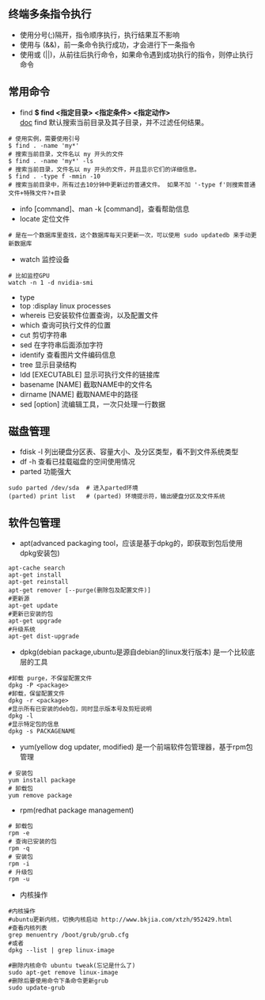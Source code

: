 ## 终端多条指令执行
- 使用分号(;)隔开，指令顺序执行，执行结果互不影响
- 使用与 (&&)，前一条命令执行成功，才会进行下一条指令
- 使用或 (||)，从前往后执行命令，如果命令遇到成功执行的指令，则停止执行命令

## 常用命令
- find
**$ find <指定目录> <指定条件> <指定动作>**  
[doc](http://www.ruanyifeng.com/blog/2009/10/5_ways_to_search_for_files_using_the_terminal.html)
find 默认搜索当前目录及其子目录，并不过滤任何结果。  
```shell
# 使用实例，需要使用引号
$ find . -name 'my*'  
# 搜索当前目录，文件名以 my 开头的文件
$ find . -name 'my*' -ls  
# 搜索当前目录，文件名以 my 开头的文件，并且显示它们的详细信息。
$ find . -type f -mmin -10  
# 搜索当前目录中，所有过去10分钟中更新过的普通文件。 如果不加 '-type f'则搜索普通文件+特殊文件?+目录
```
- info [command]、man -k [command]，查看帮助信息
- locate 定位文件
```shell
# 是在一个数据库里查找，这个数据库每天只更新一次，可以使用 sudo updatedb 来手动更新数据库
```
- watch 监控设备 
```shell
# 比如监控GPU
watch -n 1 -d nvidia-smi
```
- type
- top :display linux processes
- whereis 已安装软件位置查询，以及配置文件
- which 查询可执行文件的位置
- cut  剪切字符串
- sed 在字符串后面添加字符
- identify 查看图片文件编码信息
- tree 显示目录结构
- ldd [EXECUTABLE] 显示可执行文件的链接库
- basename [NAME] 截取NAME中的文件名
- dirname [NAME] 截取NAME中的路径
- sed [option] 
流编辑工具，一次只处理一行数据

## 磁盘管理
- fdisk
-l 列出硬盘分区表、容量大小、及分区类型，看不到文件系统类型
- df
-h 查看已挂载磁盘的空间使用情况
- parted 功能强大
```shell
sudo parted /dev/sda  # 进入parted环境
(parted) print list   # (parted) 环境提示符，输出硬盘分区及文件系统
```


## 软件包管理
- apt(advanced packaging tool，应该是基于dpkg的，即获取到包后使用dpkg安装包)
```shell
apt-cache search
apt-get install 
apt-get reinstall
apt-get remover [--purge(删除包及配置文件)]
#更新源
apt-get update 
#更新已安装的包
apt-get upgrade
#升级系统
apt-get dist-upgrade
```
- dpkg(debian package,ubuntu是源自debian的linux发行版本)
    是一个比较底层的工具
```shell
#卸载 purge，不保留配置文件
dpkg -P <package>
#卸载，保留配置文件
dpkg -r <package> 
#显示所有已安装的deb包，同时显示版本号及剪短说明
dpkg -l
#显示特定包的信息
dpkg -s PACKAGENAME
```
- yum(yellow dog updater, modified)
    是一个前端软件包管理器，基于rpm包管理
```shell
# 安装包
yum install package
# 卸载包
yum remove package
```    

- rpm(redhat package management)
```shell
# 卸载包
rpm -e
# 查询已安装的包
rpm -q 
# 安装包
rpm -i
# 升级包
rpm -u 
```
- 内核操作
```shell
#内核操作
#ubuntu更新内核，切换内核启动 http://www.bkjia.com/xtzh/952429.html
#查看内核列表  
grep menuentry /boot/grub/grub.cfg
#或者
dpkg --list | grep linux-image

#删除内核命令 ubuntu tweak(忘记是什么了)
sudo apt-get remove linux-image
#删除后要使用命令下条命令更新grub
sudo update-grub
```
